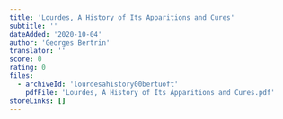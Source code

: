 ```yaml
---
title: 'Lourdes, A History of Its Apparitions and Cures'
subtitle: ''
dateAdded: '2020-10-04'
author: 'Georges Bertrin'
translator: ''
score: 0
rating: 0
files:
  - archiveId: 'lourdesahistory00bertuoft'
    pdfFile: 'Lourdes, A History of Its Apparitions and Cures.pdf'
storeLinks: []
---
```


